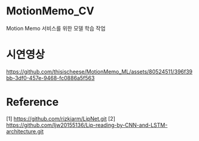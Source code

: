 # MotionMemo_CV
Motion Memo 서비스를 위한 모델 학습 작업

# 시연영상 
https://github.com/thisischeese/MotionMemo_ML/assets/80524511/396f39bb-3df0-457e-9468-fc0886a5f563

# Reference 
[1] https://github.com/rizkiarm/LipNet.git
[2] https://github.com/ljw20155136/Lip-reading-by-CNN-and-LSTM-architecture.git
